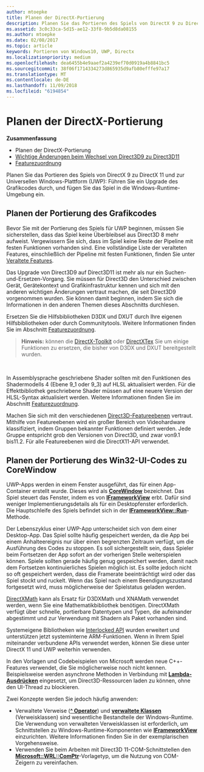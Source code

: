 ```yaml
---
author: mtoepke
title: Planen der DirectX-Portierung
description: Planen Sie das Portieren des Spiels von DirectX 9 zu DirectX 11 und zur Universellen Windows-Plattform (UWP) - Führen Sie ein Upgrade des Grafikcodes durch, und fügen Sie das Spiel in die Windows-Runtime-Umgebung ein.
ms.assetid: 3c0c33ca-5d15-ae12-33f8-9b5d8da08155
ms.author: mtoepke
ms.date: 02/08/2017
ms.topic: article
keywords: Portieren von Windows10, UWP, Directx
ms.localizationpriority: medium
ms.openlocfilehash: dea6455b4e9aaef2a4239ef70d0919a4b8841bc5
ms.sourcegitcommit: 38f06f1714334273d865935d9afb80efffe97a17
ms.translationtype: MT
ms.contentlocale: de-DE
ms.lasthandoff: 11/09/2018
ms.locfileid: "6194854"
---
```

# <a name="plan-your-directx-port"></a>Planen der DirectX-Portierung



**Zusammenfassung**

-   Planen der DirectX-Portierung
-   [Wichtige Änderungen beim Wechsel von Direct3D9 zu Direct3D11](understand-direct3d-11-1-concepts.md)
-   [Featurezuordnung](feature-mapping.md)


Planen Sie das Portieren des Spiels von DirectX 9 zu DirectX 11 und zur Universellen Windows-Plattform (UWP): Führen Sie ein Upgrade des Grafikcodes durch, und fügen Sie das Spiel in die Windows-Runtime-Umgebung ein.

## <a name="plan-to-port-graphics-code"></a>Planen der Portierung des Grafikcodes


Bevor Sie mit der Portierung des Spiels für UWP beginnen, müssen Sie sicherstellen, dass das Spiel keine Überbleibsel aus Direct3D 8 mehr aufweist. Vergewissern Sie sich, dass im Spiel keine Reste der Pipeline mit festen Funktionen vorhanden sind. Eine vollständige Liste der veralteten Features, einschließlich der Pipeline mit festen Funktionen, finden Sie unter [Veraltete Features](https://msdn.microsoft.com/library/windows/desktop/cc308047).

Das Upgrade von Direct3D9 auf Direct3D11 ist mehr als nur ein Suchen-und-Ersetzen-Vorgang. Sie müssen für Direct3D den Unterschied zwischen Gerät, Gerätekontext und Grafikinfrastruktur kennen und sich mit den anderen wichtigen Änderungen vertraut machen, die seit Direct3D9 vorgenommen wurden. Sie können damit beginnen, indem Sie sich die Informationen in den anderen Themen dieses Abschnitts durchlesen.

Ersetzen Sie die Hilfsbibliotheken D3DX und DXUT durch Ihre eigenen Hilfsbibliotheken oder durch Communitytools. Weitere Informationen finden Sie im Abschnitt [Featurezuordnung](feature-mapping.md).

> **Hinweis:**  können die [DirectX-Toolkit](http://go.microsoft.com/fwlink/p/?LinkID=248929) oder [DirectXTex](http://go.microsoft.com/fwlink/p/?LinkID=248926) Sie um einige Funktionen zu ersetzen, die bisher von D3DX und DXUT bereitgestellt wurden.

 

In Assemblysprache geschriebene Shader sollten mit den Funktionen des Shadermodells 4 (Ebene 9_1 oder 9_3) auf HLSL aktualisiert werden. Für die Effektbibliothek geschriebene Shader müssen auf eine neuere Version der HLSL-Syntax aktualisiert werden. Weitere Informationen finden Sie im Abschnitt [Featurezuordnung](feature-mapping.md).

Machen Sie sich mit den verschiedenen [Direct3D-Featureebenen](https://msdn.microsoft.com/library/windows/desktop/ff476876) vertraut. Mithilfe von Featureebenen wird ein großer Bereich von Videohardware klassifiziert, indem Gruppen bekannter Funktionen definiert werden. Jede Gruppe entspricht grob den Versionen von Direct3D, und zwar von9.1 bis11.2. Für alle Featureebenen wird die DirectX11-API verwendet.

## <a name="plan-to-port-win32-ui-code-to-corewindow"></a>Planen der Portierung des Win32-UI-Codes zu CoreWindow


UWP-Apps werden in einem Fenster ausgeführt, das für einen App-Container erstellt wurde. Dieses wird als [**CoreWindow**](https://msdn.microsoft.com/library/windows/apps/br208225) bezeichnet. Das Spiel steuert das Fenster, indem es von [**IFrameworkView**](https://msdn.microsoft.com/library/windows/apps/hh700478) erbt. Dafür sind weniger Implementierungsdetails als für ein Desktopfenster erforderlich. Die Hauptschleife des Spiels befindet sich in der [**IFrameworkView::Run**](https://msdn.microsoft.com/library/windows/apps/hh700505)-Methode.

Der Lebenszyklus einer UWP-App unterscheidet sich von dem einer Desktop-App. Das Spiel sollte häufig gespeichert werden, da die App bei einem Anhalteereignis nur über einen begrenzten Zeitraum verfügt, um die Ausführung des Codes zu stoppen. Es soll sichergestellt sein, dass Spieler beim Fortsetzen der App sofort an der vorherigen Stelle weiterspielen können. Spiele sollten gerade häufig genug gespeichert werden, damit nach dem Fortsetzen kontinuierliches Spielen möglich ist. Es sollte jedoch nicht so oft gespeichert werden, dass die Framerate beeinträchtigt wird oder das Spiel stockt und ruckelt. Wenn das Spiel nach einem Beendigungszustand fortgesetzt wird, muss möglicherweise der Spielstatus geladen werden.

[DirectXMath](https://msdn.microsoft.com/library/windows/desktop/ee415571) kann als Ersatz für D3DXMath und XNAMath verwendet werden, wenn Sie eine Mathematikbibliothek benötigen. DirectXMath verfügt über schnelle, portierbare Datentypen und Typen, die aufeinander abgestimmt und zur Verwendung mit Shadern als Paket vorhanden sind.

Systemeigene Bibliotheken wie [Interlocked API](https://msdn.microsoft.com/library/windows/desktop/dd405529) wurden erweitert und unterstützen jetzt systeminterne ARM-Funktionen. Wenn in Ihrem Spiel miteinander verbundene APIs verwendet werden, können Sie diese unter DirectX 11 und UWP weiterhin verwenden.

In den Vorlagen und Codebeispielen von Microsoft werden neue C++-Features verwendet, die Sie möglicherweise noch nicht kennen. Beispielsweise werden asynchrone Methoden in Verbindung mit [**Lambda-Ausdrücken**](https://msdn.microsoft.com/library/windows/apps/dd293608.aspx) eingesetzt, um Direct3D-Ressourcen laden zu können, ohne den UI-Thread zu blockieren.

Zwei Konzepte werden Sie jedoch häufig anwenden:

-   Verwaltete Verweise ([**^ Operator**](https://msdn.microsoft.com/library/windows/apps/yk97tc08.aspx)) und [**verwaltete Klassen**](https://msdn.microsoft.com/library/windows/apps/6w96b5h7.aspx) (Verweisklassen) sind wesentliche Bestandteile der Windows-Runtime. Die Verwendung von verwalteten Verweisklassen ist erforderlich, um Schnittstellen zu Windows-Runtime-Komponenten wie [**IFrameworkView**](https://msdn.microsoft.com/library/windows/apps/hh700478) einzurichten. Weitere Informationen finden Sie in der exemplarischen Vorgehensweise.
-   Verwenden Sie beim Arbeiten mit Direct3D 11-COM-Schnittstellen den [**Microsoft::WRL::ComPtr**](https://msdn.microsoft.com/library/windows/apps/br244983.aspx)-Vorlagetyp, um die Nutzung von COM-Zeigern zu vereinfachen.

 

 




